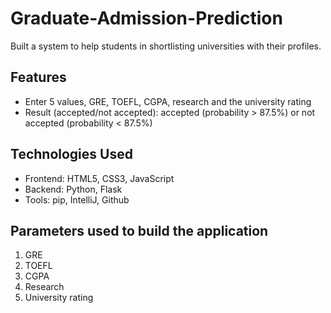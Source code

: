 # Graduate-Admission-Prediction

Built a system to help students in shortlisting universities with their profiles.

## Features

+ Enter 5 values, GRE, TOEFL, CGPA, research and the university rating
+ Result (accepted/not accepted): accepted (probability > 87.5%) or not accepted (probability < 87.5%)

## Technologies Used

+ Frontend: HTML5, CSS3, JavaScript 
+ Backend: Python, Flask
+ Tools: pip, IntelliJ, Github
  
## Parameters used to build the application

1. GRE
2. TOEFL
3. CGPA
4. Research
5. University rating
